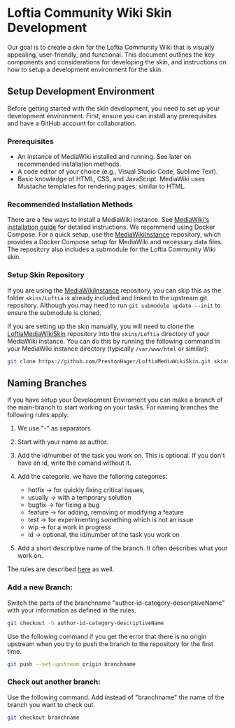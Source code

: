 # Loftia Community Wiki Skin Development

Our goal is to create a skin for the Loftia Community Wiki that is visually
appealing, user-friendly, and functional. This document outlines the key
components and considerations for developing the skin, and instructions on how
to setup a development environment for the skin.

## Setup Development Environment

Before getting started with the skin development, you need to set up your
development environment. First, ensure you can install any prerequisites and
have a GitHub account for collaboration.

### Prerequisites

 - An instance of MediaWiki installed and running. See later on recommended
   installation methods.
 - A code editor of your choice (e.g., Visual Studio Code, Sublime Text).
 - Basic knowledge of HTML, CSS, and JavaScript. MediaWiki uses Mustache templates
   for rendering pages; similar to HTML.

### Recommended Installation Methods

There are a few ways to install a MediaWiki instance. See [MediaWiki's
installation guide][1] for detailed instructions. We recommend using Docker
Compose. For a quick setup, use the [MediaWikiInstance][2] repository, which
provides a Docker Compose setup for MediaWiki and necessary data files. The
repository also includes a submodule for the Loftia Community Wiki skin.

### Setup Skin Repository

If you are using the [MediaWikiInstance][2] repository, you can skip this as the
folder `skins/Loftia` is already included and linked to the upstream git
repository. Although you may need to run `git submodule update --init` to
ensure the submodule is cloned.

If you are setting up the skin manually, you will need to clone the
[LoftiaMediaWikiSkin][3] repository into the `skins/Loftia` directory of your
MediaWiki instance. You can do this by running the following command in your
MediaWiki instance directory (typically `/var/www/html` or similar):

```bash
git clone https://github.com/PrestonHager/LoftiaMediaWikiSkin.git skins/Loftia
```

[1]: https://www.mediawiki.org/wiki/Manual:Installing_MediaWiki
[2]: https://github.com/PrestonHager/MediaWikiInstance
[3]: https://github.com/PrestonHager/LoftiaMediaWikiSkin


## Naming Branches

If you have setup your Development Enviroment you can make a branch of the main-branch to start working on your tasks.
For naming branches the following rules apply: 


1. We use "-" as separators
2. Start with your name as author.
3. Add the id/number of the task you work on. This is optional. If you don't have an id, write the comand without it.
4. Add the categorie. we have the folloring categories:
    - hotfix ->	for quickly fixing critical issues,
    - usually -> with a temporary solution
    - bugfix ->	for fixing a bug
    - feature	-> for adding, removing or modifying a feature
    - test	-> for experimenting something which is not an issue
    - wip	-> for a work in progress
    - id -> optional, the id/number of the task you work on

5. Add a short descriptive name of the branch. It often describes what your work on.

The rules are described [here][4] as well.

[4]: https://tilburgsciencehub.com/topics/automation/version-control/advanced-git/naming-git-branches/

### Add a new Branch:

Switch the parts of the branchname "author-id-category-descriptiveName" with your information as defined in the rules. 

```bash
git checkout -b author-id-category-descriptiveName
```

Use the following command if you get the error that there is no origin upstream when you try to push the branch to the repository for the first time.

```bash
git push --set-upstream origin branchname
```

### Check out another branch:

Use the following command. Add instead of "branchname" the name of the branch you want to check out. 

```bash
git checkout branchname
```
